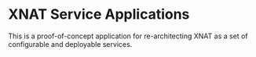# XNAT Service Applications #

This is a proof-of-concept application for re-architecting XNAT as a set of configurable and deployable services.
